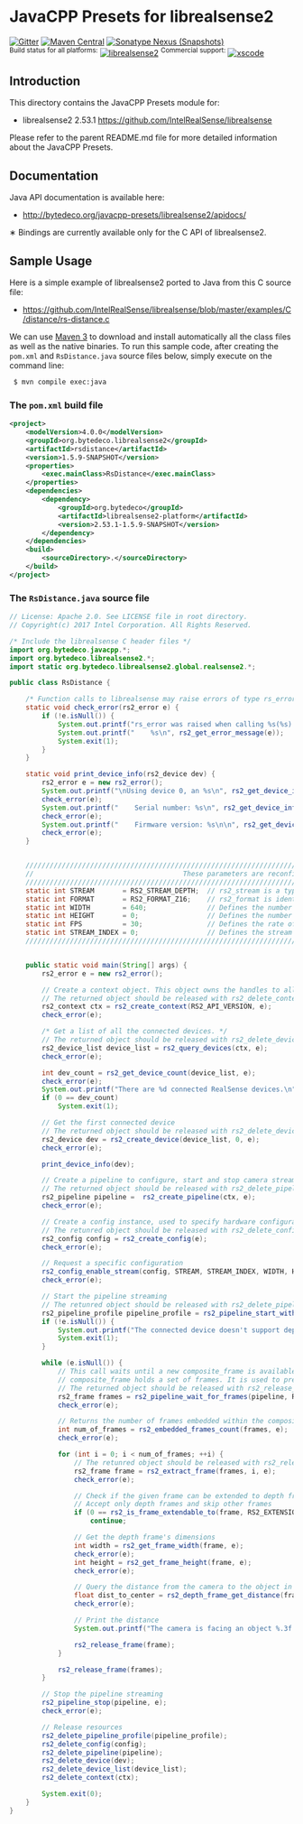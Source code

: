 JavaCPP Presets for librealsense2
=================================

[![Gitter](https://badges.gitter.im/bytedeco/javacpp.svg)](https://gitter.im/bytedeco/javacpp) [![Maven Central](https://maven-badges.herokuapp.com/maven-central/org.bytedeco/librealsense2/badge.svg)](https://maven-badges.herokuapp.com/maven-central/org.bytedeco/librealsense2) [![Sonatype Nexus (Snapshots)](https://img.shields.io/nexus/s/https/oss.sonatype.org/org.bytedeco/librealsense2.svg)](http://bytedeco.org/builds/)  
<sup>Build status for all platforms:</sup> [![librealsense2](https://github.com/bytedeco/javacpp-presets/workflows/librealsense2/badge.svg)](https://github.com/bytedeco/javacpp-presets/actions?query=workflow%3Alibrealsense2)  <sup>Commercial support:</sup> [![xscode](https://img.shields.io/badge/Available%20on-xs%3Acode-blue?style=?style=plastic&logo=appveyor&logo=data:image/png;base64,iVBORw0KGgoAAAANSUhEUgAAAEAAAABACAMAAACdt4HsAAAAGXRFWHRTb2Z0d2FyZQBBZG9iZSBJbWFnZVJlYWR5ccllPAAAAAZQTFRF////////VXz1bAAAAAJ0Uk5T/wDltzBKAAAAlUlEQVR42uzXSwqAMAwE0Mn9L+3Ggtgkk35QwcnSJo9S+yGwM9DCooCbgn4YrJ4CIPUcQF7/XSBbx2TEz4sAZ2q1RAECBAiYBlCtvwN+KiYAlG7UDGj59MViT9hOwEqAhYCtAsUZvL6I6W8c2wcbd+LIWSCHSTeSAAECngN4xxIDSK9f4B9t377Wd7H5Nt7/Xz8eAgwAvesLRjYYPuUAAAAASUVORK5CYII=)](https://xscode.com/bytedeco/javacpp-presets)


Introduction
------------
This directory contains the JavaCPP Presets module for:

 * librealsense2 2.53.1  https://github.com/IntelRealSense/librealsense

Please refer to the parent README.md file for more detailed information about the JavaCPP Presets.


Documentation
-------------
Java API documentation is available here:

 * http://bytedeco.org/javacpp-presets/librealsense2/apidocs/

&lowast; Bindings are currently available only for the C API of librealsense2.


Sample Usage
------------
Here is a simple example of librealsense2 ported to Java from this C source file:

 * https://github.com/IntelRealSense/librealsense/blob/master/examples/C/distance/rs-distance.c

We can use [Maven 3](http://maven.apache.org/) to download and install automatically all the class files as well as the native binaries. To run this sample code, after creating the `pom.xml` and `RsDistance.java` source files below, simply execute on the command line:
```bash
 $ mvn compile exec:java
```

### The `pom.xml` build file
```xml
<project>
    <modelVersion>4.0.0</modelVersion>
    <groupId>org.bytedeco.librealsense2</groupId>
    <artifactId>rsdistance</artifactId>
    <version>1.5.9-SNAPSHOT</version>
    <properties>
        <exec.mainClass>RsDistance</exec.mainClass>
    </properties>
    <dependencies>
        <dependency>
            <groupId>org.bytedeco</groupId>
            <artifactId>librealsense2-platform</artifactId>
            <version>2.53.1-1.5.9-SNAPSHOT</version>
        </dependency>
    </dependencies>
    <build>
        <sourceDirectory>.</sourceDirectory>
    </build>
</project>
```

### The `RsDistance.java` source file
```java
// License: Apache 2.0. See LICENSE file in root directory.
// Copyright(c) 2017 Intel Corporation. All Rights Reserved.

/* Include the librealsense C header files */
import org.bytedeco.javacpp.*;
import org.bytedeco.librealsense2.*;
import static org.bytedeco.librealsense2.global.realsense2.*;

public class RsDistance {

    /* Function calls to librealsense may raise errors of type rs_error*/
    static void check_error(rs2_error e) {
        if (!e.isNull()) {
            System.out.printf("rs_error was raised when calling %s(%s):\n", rs2_get_failed_function(e), rs2_get_failed_args(e));
            System.out.printf("    %s\n", rs2_get_error_message(e));
            System.exit(1);
        }
    }

    static void print_device_info(rs2_device dev) {
        rs2_error e = new rs2_error();
        System.out.printf("\nUsing device 0, an %s\n", rs2_get_device_info(dev, RS2_CAMERA_INFO_NAME, e));
        check_error(e);
        System.out.printf("    Serial number: %s\n", rs2_get_device_info(dev, RS2_CAMERA_INFO_SERIAL_NUMBER, e));
        check_error(e);
        System.out.printf("    Firmware version: %s\n\n", rs2_get_device_info(dev, RS2_CAMERA_INFO_FIRMWARE_VERSION, e));
        check_error(e);
    }


    ///////////////////////////////////////////////////////////////////////////////////////////////////////////////////////
    //                                     These parameters are reconfigurable                                           //
    ///////////////////////////////////////////////////////////////////////////////////////////////////////////////////////
    static int STREAM       = RS2_STREAM_DEPTH;  // rs2_stream is a types of data provided by RealSense device           //
    static int FORMAT       = RS2_FORMAT_Z16;    // rs2_format is identifies how binary data is encoded within a frame   //
    static int WIDTH        = 640;               // Defines the number of columns for each frame or zero for auto resolve//
    static int HEIGHT       = 0;                 // Defines the number of lines for each frame or zero for auto resolve  //
    static int FPS          = 30;                // Defines the rate of frames per second                                //
    static int STREAM_INDEX = 0;                 // Defines the stream index, used for multiple streams of the same type //
    ///////////////////////////////////////////////////////////////////////////////////////////////////////////////////////


    public static void main(String[] args) {
        rs2_error e = new rs2_error();

        // Create a context object. This object owns the handles to all connected realsense devices.
        // The returned object should be released with rs2_delete_context(...)
        rs2_context ctx = rs2_create_context(RS2_API_VERSION, e);
        check_error(e);

        /* Get a list of all the connected devices. */
        // The returned object should be released with rs2_delete_device_list(...)
        rs2_device_list device_list = rs2_query_devices(ctx, e);
        check_error(e);

        int dev_count = rs2_get_device_count(device_list, e);
        check_error(e);
        System.out.printf("There are %d connected RealSense devices.\n", dev_count);
        if (0 == dev_count)
            System.exit(1);

        // Get the first connected device
        // The returned object should be released with rs2_delete_device(...)
        rs2_device dev = rs2_create_device(device_list, 0, e);
        check_error(e);

        print_device_info(dev);

        // Create a pipeline to configure, start and stop camera streaming
        // The returned object should be released with rs2_delete_pipeline(...)
        rs2_pipeline pipeline =  rs2_create_pipeline(ctx, e);
        check_error(e);

        // Create a config instance, used to specify hardware configuration
        // The retunred object should be released with rs2_delete_config(...)
        rs2_config config = rs2_create_config(e);
        check_error(e);

        // Request a specific configuration
        rs2_config_enable_stream(config, STREAM, STREAM_INDEX, WIDTH, HEIGHT, FORMAT, FPS, e);
        check_error(e);

        // Start the pipeline streaming
        // The retunred object should be released with rs2_delete_pipeline_profile(...)
        rs2_pipeline_profile pipeline_profile = rs2_pipeline_start_with_config(pipeline, config, e);
        if (!e.isNull()) {
            System.out.printf("The connected device doesn't support depth streaming!\n");
            System.exit(1);
        }

        while (e.isNull()) {
            // This call waits until a new composite_frame is available
            // composite_frame holds a set of frames. It is used to prevent frame drops
            // The returned object should be released with rs2_release_frame(...)
            rs2_frame frames = rs2_pipeline_wait_for_frames(pipeline, RS2_DEFAULT_TIMEOUT, e);
            check_error(e);

            // Returns the number of frames embedded within the composite frame
            int num_of_frames = rs2_embedded_frames_count(frames, e);
            check_error(e);

            for (int i = 0; i < num_of_frames; ++i) {
                // The retunred object should be released with rs2_release_frame(...)
                rs2_frame frame = rs2_extract_frame(frames, i, e);
                check_error(e);

                // Check if the given frame can be extended to depth frame interface
                // Accept only depth frames and skip other frames
                if (0 == rs2_is_frame_extendable_to(frame, RS2_EXTENSION_DEPTH_FRAME, e))
                    continue;

                // Get the depth frame's dimensions
                int width = rs2_get_frame_width(frame, e);
                check_error(e);
                int height = rs2_get_frame_height(frame, e);
                check_error(e);

                // Query the distance from the camera to the object in the center of the image
                float dist_to_center = rs2_depth_frame_get_distance(frame, width / 2, height / 2, e);
                check_error(e);

                // Print the distance
                System.out.printf("The camera is facing an object %.3f meters away.\n", dist_to_center);

                rs2_release_frame(frame);
            }

            rs2_release_frame(frames);
        }

        // Stop the pipeline streaming
        rs2_pipeline_stop(pipeline, e);
        check_error(e);

        // Release resources
        rs2_delete_pipeline_profile(pipeline_profile);
        rs2_delete_config(config);
        rs2_delete_pipeline(pipeline);
        rs2_delete_device(dev);
        rs2_delete_device_list(device_list);
        rs2_delete_context(ctx);

        System.exit(0);
    }
}
```
